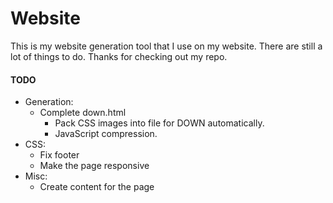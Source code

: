 # Website
This is my website generation tool that I use on my website. There are still a lot of things to do. Thanks for checking out my repo.

#### TODO
 - Generation:
   - Complete down.html
     - Pack CSS images into file for DOWN automatically.
     - JavaScript compression. 
 - CSS:
   - Fix footer
   - Make the page responsive
 - Misc:
   - Create content for the page
 